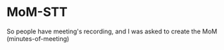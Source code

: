 # MoM-STT
So people have meeting's recording, and I was asked to create the MoM (minutes-of-meeting)
